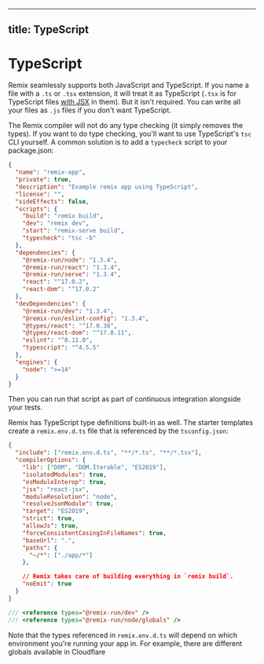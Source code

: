 ---

## title: TypeScript

# TypeScript

Remix seamlessly supports both JavaScript and TypeScript. If you name a file with a `.ts` or `.tsx` extension, it will treat it as TypeScript (`.tsx` is for TypeScript files [with JSX][www.typescriptlang-1] in them). But it isn't required. You can write all your files as `.js` files if you don't want TypeScript.

The Remix compiler will not do any type checking (it simply removes the types). If you want to do type checking, you'll want to use TypeScript's `tsc` CLI yourself. A common solution is to add a `typecheck` script to your package.json:

```json filename=package.json lines=[11]
{
  "name": "remix-app",
  "private": true,
  "description": "Example remix app using TypeScript",
  "license": "",
  "sideEffects": false,
  "scripts": {
    "build": "remix build",
    "dev": "remix dev",
    "start": "remix-serve build",
    "typecheck": "tsc -b"
  },
  "dependencies": {
    "@remix-run/node": "1.3.4",
    "@remix-run/react": "1.3.4",
    "@remix-run/serve": "1.3.4",
    "react": "^17.0.2",
    "react-dom": "^17.0.2"
  },
  "devDependencies": {
    "@remix-run/dev": "1.3.4",
    "@remix-run/eslint-config": "1.3.4",
    "@types/react": "^17.0.38",
    "@types/react-dom": "^17.0.11",
    "eslint": "^8.11.0",
    "typescript": "^4.5.5"
  },
  "engines": {
    "node": ">=14"
  }
}
```

Then you can run that script as part of continuous integration alongside your tests.

Remix has TypeScript type definitions built-in as well. The starter templates create a `remix.env.d.ts` file that is referenced by the `tsconfig.json`:

```json filename=tsconfig.json lines=[2]
{
  "include": ["remix.env.d.ts", "**/*.ts", "**/*.tsx"],
  "compilerOptions": {
    "lib": ["DOM", "DOM.Iterable", "ES2019"],
    "isolatedModules": true,
    "esModuleInterop": true,
    "jsx": "react-jsx",
    "moduleResolution": "node",
    "resolveJsonModule": true,
    "target": "ES2019",
    "strict": true,
    "allowJs": true,
    "forceConsistentCasingInFileNames": true,
    "baseUrl": ".",
    "paths": {
      "~/*": ["./app/*"]
    },

    // Remix takes care of building everything in `remix build`.
    "noEmit": true
  }
}
```

```ts filename=remix.env.d.ts
/// <reference types="@remix-run/dev" />
/// <reference types="@remix-run/node/globals" />
```

<docs-info>Note that the types referenced in `remix.env.d.ts` will depend on which environment you're running your app in. For example, there are different globals available in Cloudflare</docs-info>

[www.typescriptlang-1]: https://www.typescriptlang.org/docs/handbook/jsx.html
